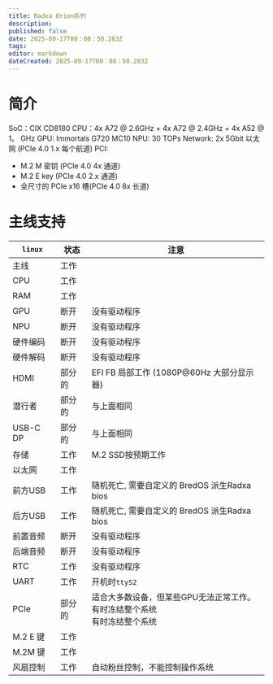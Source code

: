 ```yaml
---
title: Radxa Orion系列
description:
published: false
date: 2025-09-17T00：08：50.283Z
tags:
editor: markdown
dateCreated: 2025-09-17T00：08：50.283Z
---
```


# 简介

SoC：CIX CD8180
CPU：4x A72 @ 2.6GHz + 4x A72 @ 2.4GHz + 4x A52 @ 1。 GHz
GPU: Immortals G720 MC10
NPU: 30 TOPs
Network: 2x 5Gbit 以太网 (PCIe 4.0 1.x 每个航道)
PCI:

- M.2 M 密钥 (PCIe 4.0 4x 通道)
- M.2 E key (PCIe 4.0 2.x 通道)
- 全尺寸的 PCIe x16 槽(PCIe 4.0 8x 长道)

# 主线支持

| `linux`                 | 状态  | 注意                                                              |
| ----------------------- | --- | --------------------------------------------------------------- |
| 主线                      | 工作  |                                                                 |
| CPU                     | 工作  |                                                                 |
| RAM                     | 工作  |                                                                 |
| GPU                     | 断开  | 没有驱动程序                                                          |
| NPU                     | 断开  | 没有驱动程序                                                          |
| 硬件编码                    | 断开  | 没有驱动程序                                                          |
| 硬件解码                    | 断开  | 没有驱动程序                                                          |
| HDMI                    | 部分的 | EFI FB 局部工作 (1080P@60Hz 大部分显示器) |
| 潜行者                     | 部分的 | 与上面相同                                                           |
| USB-C DP                | 部分的 | 与上面相同                                                           |
| 存储                      | 工作  | M.2 SSD按预期工作                                    |
| 以太网                     | 工作  |                                                                 |
| 前方USB                   | 工作  | 随机死亡, 需要自定义的 BredOS 派生Radxa bios                                |
| 后方USB                   | 工作  | 随机死亡, 需要自定义的 BredOS 派生Radxa bios                                |
| 前置音频                    | 断开  | 没有驱动程序                                                          |
| 后端音频                    | 断开  | 没有驱动程序                                                          |
| RTC                     | 工作  | 没有驱动程序                                                          |
| UART                    | 工作  | 开机时`ttyS2`                                                      |
| PCIe                    | 部分的 | 适合大多数设备，但某些GPU无法正常工作。 <br> 有时冻结整个系统 <br> 有时冻结整个系统               |
| M.2 E 键 | 工作  |                                                                 |
| M.2M 键  | 工作  |                                                                 |
| 风扇控制                    | 工作  | 自动粉丝控制，不能控制操作系统                                                 |